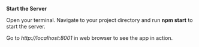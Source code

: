 **Start the Server**

Open your terminal. Navigate to your project directory and run __npm start__ to start the server. 

Go to _http://localhost:8001_ in web browser to see the app in action.
